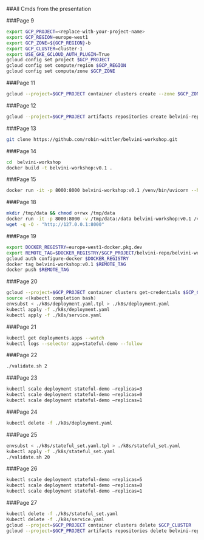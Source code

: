 ##All Cmds from the presentation

###Page 9

```bash
export GCP_PROJECT=<replace-with-your-project-name>
export GCP_REGION=europe-west1
export GCP_ZONE=${GCP_REGION}-b
export GCP_CLUSTER=cluster-1
export USE_GKE_GCLOUD_AUTH_PLUGIN=True
gcloud config set project $GCP_PROJECT
gcloud config set compute/region $GCP_REGION
gcloud config set compute/zone $GCP_ZONE
```


###Page 11

```bash
gcloud --project=$GCP_PROJECT container clusters create --zone $GCP_ZONE --enable-ip-alias $GCP_CLUSTER
```


###Page 12

```bash
gcloud --project=$GCP_PROJECT artifacts repositories create belvini-repo --repository-format=docker --location=$GCP_REGION --description="belvini docker repository"
```


###Page 13

```bash
git clone https://github.com/robin-wittler/belvini-workshop.git
```


###Page 14

```bash
cd  belvini-workshop
docker build -t belvini-workshop:v0.1 .
```


###Page 15

```bash
docker run -it -p 8000:8000 belvini-workshop:v0.1 /venv/bin/uvicorn --host=0.0.0.0 --port=8000 main:app
```


###Page 18

```bash
mkdir /tmp/data && chmod o+rwx /tmp/data
docker run -it -p 8000:8000 -v /tmp/data:/data belvini-workshop:v0.1 /venv/bin/uvicorn --host=0.0.0.0 --port=8000 main:app
wget -q -O - "http://127.0.0.1:8000"
```


###Page 19

```bash
export DOCKER_REGISTRY=europe-west1-docker.pkg.dev
export REMOTE_TAG=$DOCKER_REGISTRY/$GCP_PROJECT/belvini-repo/belvini-workshop:v0.1
gcloud auth configure-docker $DOCKER_REGISTRY
docker tag belvini-workshop:v0.1 $REMOTE_TAG
docker push $REMOTE_TAG
```


###Page 20

```bash
gcloud --project=$GCP_PROJECT container clusters get-credentials $GCP_CLUSTER --zone $GCP_ZONE
source <(kubectl completion bash)
envsubst < ./k8s/deployment.yaml.tpl > ./k8s/deployment.yaml
kubectl apply -f ./k8s/deployment.yaml
kubectl apply -f ./k8s/service.yaml
```

###Page 21
```bash
kubectl get deployments.apps --watch
kubectl logs --selector app=stateful-demo --follow
```


###Page 22

```bash
./validate.sh 2
```


###Page 23

```bash
kubectl scale deployment stateful-demo –replicas=3
kubectl scale deployment stateful-demo –replicas=0
kubectl scale deployment stateful-demo –replicas=1
```


###Page 24

```bash
kubectl delete -f ./k8s/deployment.yaml
```


###Page 25

```bash
envsubst < ./k8s/stateful_set.yaml.tpl > ./k8s/stateful_set.yaml
kubectl apply -f ./k8s/stateful_set.yaml
./validate.sh 20
```


###Page 26

```bash
kubectl scale deployment stateful-demo –replicas=5
kubectl scale deployment stateful-demo –replicas=0
kubectl scale deployment stateful-demo –replicas=1
```


###Page 27

```bash
kubectl delete -f ./k8s/stateful_set.yaml
Kubectl delete -f ./k8s/service.yaml
gcloud --project=$GCP_PROJECT container clusters delete $GCP_CLUSTER
gcloud --project=$GCP_PROJECT artifacts repositories delete belvini-repo --location=$GCP_REGION
```

